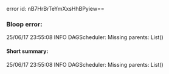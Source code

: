 error id: nB7HrBrTeYmXxsHhBPyiew==
### Bloop error:

25/06/17 23:55:08 INFO DAGScheduler: Missing parents: List()
#### Short summary: 

25/06/17 23:55:08 INFO DAGScheduler: Missing parents: List()
